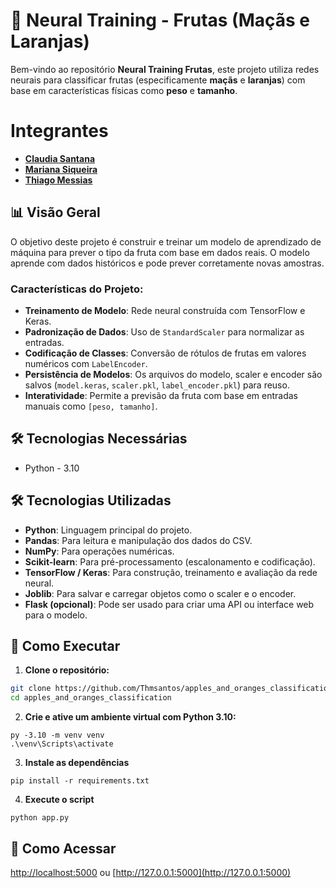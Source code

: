 # 🍎 Neural Training - Frutas (Maçãs e Laranjas)

Bem-vindo ao repositório **Neural Training Frutas**, este projeto utiliza redes neurais para classificar frutas (especificamente **maçãs** e **laranjas**) com base em características físicas como **peso** e **tamanho**.

# Integrantes
- [**Claudia Santana**](https://github.com/claudiasanttana)
- [**Mariana Siqueira**](https://github.com/Marigsiqueira)
- [**Thiago Messias**](https://github.com/Thmsantos)

## 📊 Visão Geral

O objetivo deste projeto é construir e treinar um modelo de aprendizado de máquina para prever o tipo da fruta com base em dados reais. O modelo aprende com dados históricos e pode prever corretamente novas amostras.

### Características do Projeto:
- **Treinamento de Modelo**: Rede neural construída com TensorFlow e Keras.
- **Padronização de Dados**: Uso de `StandardScaler` para normalizar as entradas.
- **Codificação de Classes**: Conversão de rótulos de frutas em valores numéricos com `LabelEncoder`.
- **Persistência de Modelos**: Os arquivos do modelo, scaler e encoder são salvos (`model.keras`, `scaler.pkl`, `label_encoder.pkl`) para reuso.
- **Interatividade**: Permite a previsão da fruta com base em entradas manuais como `[peso, tamanho]`.

## 🛠️ Tecnologias Necessárias
- Python - 3.10

## 🛠️ Tecnologias Utilizadas

- **Python**: Linguagem principal do projeto.
- **Pandas**: Para leitura e manipulação dos dados do CSV.
- **NumPy**: Para operações numéricas.
- **Scikit-learn**: Para pré-processamento (escalonamento e codificação).
- **TensorFlow / Keras**: Para construção, treinamento e avaliação da rede neural.
- **Joblib**: Para salvar e carregar objetos como o scaler e o encoder.
- **Flask (opcional)**: Pode ser usado para criar uma API ou interface web para o modelo.

## 🚀 Como Executar

1. **Clone o repositório:**
```bash
git clone https://github.com/Thmsantos/apples_and_oranges_classification
cd apples_and_oranges_classification
```

2. **Crie e ative um ambiente virtual com Python 3.10:**
```
py -3.10 -m venv venv
.\venv\Scripts\activate
```

3. **Instale as dependências**
```
pip install -r requirements.txt
```

4. **Execute o script**
```
python app.py
```

## 🚀 Como Acessar

[http://localhost:5000](http://localhost:5000) ou [http://127.0.0.1:5000](http://127.0.0.1:5000)


